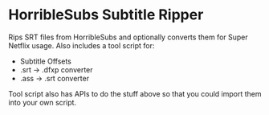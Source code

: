# HorribleSubs Subtitle Ripper
Rips SRT files from HorribleSubs and optionally converts them for Super Netflix usage.
Also includes a tool script for:
- Subtitle Offsets
- .srt -> .dfxp converter
- .ass -> .srt converter

Tool script also has APIs to do the stuff above so that you could import them into your own script.
